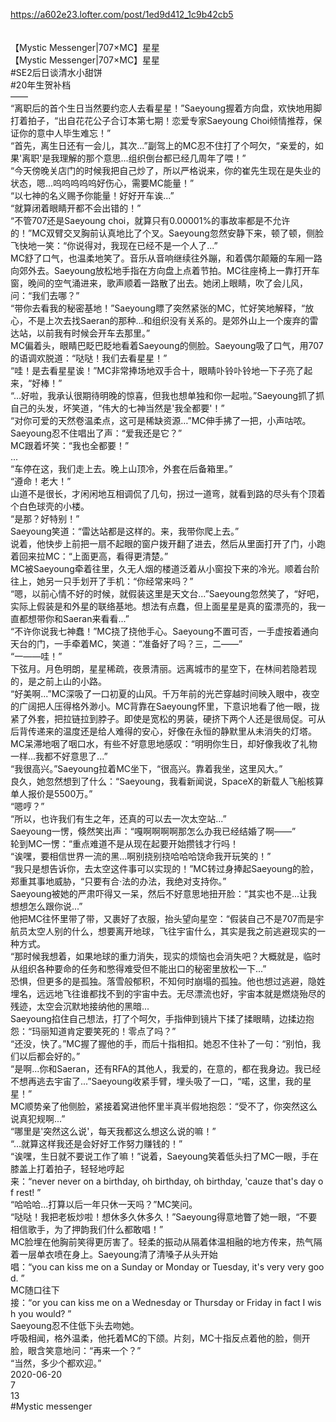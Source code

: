 https://a602e23.lofter.com/post/1ed9d412_1c9b42cb5<br/>
<br/>
<br/>
【Mystic Messenger|707×MC】星星<br/>
【Mystic Messenger|707×MC】星星<br/>
#SE2后日谈清水小甜饼<br/>
#20年生贺补档<br/>
——<br/>
“离职后的首个生日当然要约恋人去看星星！”Saeyoung握着方向盘，欢快地用脚打着拍子，“出自花花公子合订本第七期！恋爱专家Saeyoung Choi倾情推荐，保证你的意中人毕生难忘！”<br/>
“首先，离生日还有一会儿，其次...”副驾上的MC忍不住打了个呵欠，“亲爱的，如果'离职'是我理解的那个意思...组织倒台都已经几周年了喂！”<br/>
“今天傍晚关店门的时候我把自己炒了，所以严格说来，你的崔先生现在是失业的状态，嗯...呜呜呜呜呜好伤心，需要MC能量！”<br/>
“以七神的名义赐予你能量！好好开车诶...”<br/>
“就算闭着眼睛开都不会出错的！”<br/>
“不管707还是Saeyoung choi，就算只有0.00001%的事故率都是不允许的！”MC双臂交叉胸前认真地比了个叉。Saeyoung忽然安静下来，顿了顿，侧脸飞快地一笑：“你说得对，我现在已经不是一个人了...”<br/>
MC舒了口气，也温柔地笑了。音乐从音响继续往外蹦，和着偶尔颠簸的车厢一路向郊外去。Saeyoung放松地手指在方向盘上点着节拍。MC往座椅上一靠打开车窗，晚间的空气涌进来，歌声顺着一路散了出去。她闭上眼睛，吹了会儿风，问：“我们去哪？”<br/>
“带你去看我的秘密基地！”Saeyoung瞟了突然紧张的MC，忙好笑地解释，“放心，不是上次去找Saeran的那种...和组织没有关系的。是郊外山上一个废弃的雷达站，以前我有时候会开车去那里。”<br/>
MC偏着头，眼睛巴眨巴眨地看着Saeyoung的侧脸。Saeyoung吸了口气，用707的语调欢脱道：“哒哒！我们去看星星！”<br/>
“哇！是去看星星诶！”MC非常捧场地双手合十，眼睛卟铃卟铃地一下子亮了起来，“好棒！”<br/>
“...好啦，我承认很期待明晚的惊喜，但我也想单独和你一起啦。”Saeyoung抓了抓自己的头发，坏笑道，“伟大的七神当然是'我全都要'！”<br/>
“对你可爱的天然卷温柔点，这可是稀缺资源…”MC伸手拂了一把，小声咕哝。<br/>
Saeyoung忍不住唱出了声：“爱我还是它？”<br/>
MC跟着坏笑：“我也全都要！”<br/>
...<br/>
“车停在这，我们走上去。晚上山顶冷，外套在后备箱里。”<br/>
“遵命！老大！”<br/>
山道不是很长，才闲闲地互相调侃了几句，拐过一道弯，就看到路的尽头有个顶着个白色球壳的小楼。<br/>
“是那？好特别！”<br/>
Saeyoung笑道：“雷达站都是这样的。来，我带你爬上去。”<br/>
说着，他快步上前把一扇不起眼的窗户拨开翻了进去，然后从里面打开了门，小跑着回来拉MC：“上面更高，看得更清楚。”<br/>
MC被Saeyoung牵着往里，久无人烟的楼道泛着从小窗投下来的冷光。顺着台阶往上，她另一只手划开了手机：“你经常来吗？”<br/>
“嗯，以前心情不好的时候，就假装这里是天文台...”Saeyoung忽然笑了，“好吧，实际上假装是和外星的联络基地。想法有点蠢，但上面星星是真的蛮漂亮的，我一直都想带你和Saeran来看看...”<br/>
“不许你说我七神蠢！”MC挠了挠他手心。Saeyoung不置可否，一手虚按着通向天台的门，一手牵着MC，笑道：“准备好了吗？三，二——”<br/>
“一——哇！”<br/>
下弦月。月色明朗，星星稀疏，夜景清丽。远离城市的星空下，在林间若隐若现的，是之前上山的小路。<br/>
“好美啊...”MC深吸了一口初夏的山风。千万年前的光芒穿越时间映入眼中，夜空的广阔把人压得格外渺小。MC背靠在Saeyoung怀里，下意识地看了他一眼，拢紧了外套，把拉链拉到脖子。即使是宽松的男装，硬挤下两个人还是很局促。可从后背传递来的温度还是给人难得的安心，好像在永恒的静默里从未消失的灯塔。<br/>
MC呆滞地咽了咽口水，有些不好意思地感叹：“明明你生日，却好像我收了礼物一样...我都不好意思了...”<br/>
“我很高兴。”Saeyoung拉着MC坐下，“很高兴。靠着我坐，这里风大。”<br/>
良久，她忽然想到了什么：“Saeyoung，我看新闻说，SpaceX的新载人飞船核算单人报价是5500万。”<br/>
“嗯哼？”<br/>
“所以，也许我们有生之年，还真的可以去一次太空站...”<br/>
Saeyoung一愣，倏然笑出声：“嘎啊啊啊啊那怎么办我已经结婚了啊——”<br/>
轮到MC一愣：“重点难道不是从现在起要开始攒钱才行吗！<br/>
“诶嘿，要相信世界一流的黑...啊别挠别挠哈哈哈饶命我开玩笑的！”<br/>
“我只是想告诉你，去太空这件事可以实现的！”MC转过身捧起Saeyoung的脸，郑重其事地威胁，“只要有合·法的办法，我绝对支持你。”<br/>
Saeyoung被她的严肃吓得又一呆，然后不好意思地扭开脸：“其实也不是...让我想想怎么跟你说...”<br/>
他把MC往怀里带了带，又裹好了衣服，抬头望向星空：“假装自己不是707而是宇航员太空人别的什么，想要离开地球，飞往宇宙什么，其实是我之前逃避现实的一种方式。<br/>
“那时候我想着，如果地球的重力消失，现实的烦恼也会消失吧？大概就是，临时从组织各种要命的任务和憋得难受但不能出口的秘密里放松一下...”<br/>
恐惧，但更多的是孤独。落雪般郁积，不知何时崩塌的孤独。他也想过逃避，隐姓埋名，远远地飞往谁都找不到的宇宙中去。无尽漂流也好，宇宙本就是燃烧殆尽的残迹，太空会沉默地接纳他的黑暗...<br/>
Saeyoung掐住自己想法，打了个呵欠，手指伸到镜片下揉了揉眼睛，边揉边抱怨：“玛丽知道肯定要笑死的！零点了吗？”<br/>
“还没，快了。”MC握了握他的手，而后十指相扣。她忍不住补了一句：“别怕，我们以后都会好的。”<br/>
“是啊...你和Saeran，还有RFA的其他人，我爱的，在意的，都在我身边。我已经不想再逃去宇宙了...”Saeyoung收紧手臂，埋头吸了一口，“喏，这里，我的星星！”<br/>
MC顺势亲了他侧脸，紧接着窝进他怀里半真半假地抱怨：“受不了，你突然这么说真犯规啊...”<br/>
“哪里是'突然这么说'，每天我都这么想这么说的嘛！”<br/>
“...就算这样我还是会好好工作努力赚钱的！”<br/>
“诶嘿，生日就不要说工作了嘛！”说着，Saeyoung笑着低头扫了MC一眼，手在膝盖上打着拍子，轻轻地哼起来：“never never on a birthday, oh birthday, oh birthday, 'cauze that's day of rest! ”<br/>
“哈哈哈...打算以后一年只休一天吗？”MC笑问。<br/>
“哒哒！我把老板炒啦！想休多久休多久！”Saeyoung得意地瞥了她一眼，“不要相信歌手，为了押韵我们什么都敢唱！”<br/>
MC脸埋在他胸前笑得更厉害了。轻柔的振动从隔着体温相融的地方传来，热气隔着一层单衣喷在身上。Saeyoung清了清嗓子从头开始唱：“you can kiss me on a Sunday or Monday or Tuesday, it's very very good. ”<br/>
MC随口往下接：“or you can kiss me on a Wednesday or Thursday or Friday in fact I wish you would? ”<br/>
Saeyoung忍不住低下头去吻她。<br/>
呼吸相闻，格外温柔，他托着MC的下颌。片刻，MC十指反点着他的脸，侧开脸，眼含笑意地问：“再来一个？”<br/>
“当然，多少个都欢迎。”<br/>
2020-06-20<br/>
7<br/>
13<br/>
#Mystic messenger<br/>
